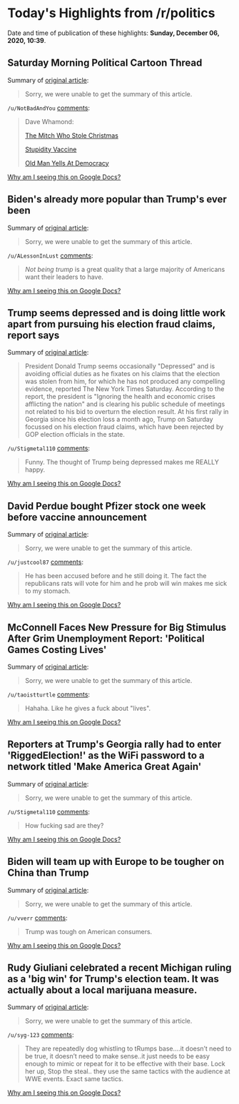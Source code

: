 # Today's Highlights from /r/politics

Date and time of publication of these highlights: **Sunday, December 06, 2020, 10:39**.

## Saturday Morning Political Cartoon Thread

Summary of [original article](https://www.reddit.com/r/politics/comments/k7aej4/saturday_morning_political_cartoon_thread/):

> Sorry, we were unable to get the summary of this article.

`/u/NotBadAndYou` [comments](https://www.reddit.com/r/politics/comments/k7aej4/saturday_morning_political_cartoon_thread/):

> Dave Whamond:
> 
> [The Mitch Who Stole Christmas](https://image.cagle.com/246234/750/246234.png)
> 
> [Stupidity Vaccine](https://image.cagle.com/246205/750/246205.png)
> 
> [Old Man Yells At Democracy](https://image.cagle.com/246129/750/246129.png)

[Why am I seeing this on Google Docs?](https://docs.google.com/document/d/1Dc6We63vOXIZsc0op-Bt4abqkYjXzOigalQqFxmvvbM/edit?usp=sharing)

## Biden's already more popular than Trump's ever been

Summary of [original article](https://www.cnn.com/2020/12/06/politics/biden-trump-popularity-analysis/index.html):

> Sorry, we were unable to get the summary of this article.

`/u/ALessonInLust` [comments](https://www.reddit.com/r/politics/comments/k7v13v/bidens_already_more_popular_than_trumps_ever_been/):

> *Not being trump* is a great quality that a large majority of Americans want their leaders to have.

[Why am I seeing this on Google Docs?](https://docs.google.com/document/d/1Dc6We63vOXIZsc0op-Bt4abqkYjXzOigalQqFxmvvbM/edit?usp=sharing)

## Trump seems depressed and is doing little work apart from pursuing his election fraud claims, report says

Summary of [original article](https://www.businessinsider.com/depressed-trump-avoiding-work-not-related-to-election-fraud-nyt-2020-12):

> President Donald Trump seems occasionally "Depressed" and is avoiding official duties as he fixates on his claims that the election was stolen from him, for which he has not produced any compelling evidence, reported The New York Times Saturday. According to the report, the president is "Ignoring the health and economic crises afflicting the nation" and is clearing his public schedule of meetings not related to his bid to overturn the election result. At his first rally in Georgia since his election loss a month ago, Trump on Saturday focussed on his election fraud claims, which have been rejected by GOP election officials in the state.

`/u/Stigmetal110` [comments](https://www.reddit.com/r/politics/comments/k7t5v3/trump_seems_depressed_and_is_doing_little_work/):

> Funny. The thought of Trump being depressed makes me REALLY happy.

[Why am I seeing this on Google Docs?](https://docs.google.com/document/d/1Dc6We63vOXIZsc0op-Bt4abqkYjXzOigalQqFxmvvbM/edit?usp=sharing)

## David Perdue bought Pfizer stock one week before vaccine announcement

Summary of [original article](https://news.yahoo.com/david-perdue-bought-pfizer-stock-215027813.html):

> Sorry, we were unable to get the summary of this article.

`/u/justcool87` [comments](https://www.reddit.com/r/politics/comments/k7vwn7/david_perdue_bought_pfizer_stock_one_week_before/):

> He has been accused before and he still doing it. The fact the republicans rats will vote for him and he prob will win makes me sick to my stomach.

[Why am I seeing this on Google Docs?](https://docs.google.com/document/d/1Dc6We63vOXIZsc0op-Bt4abqkYjXzOigalQqFxmvvbM/edit?usp=sharing)

## McConnell Faces New Pressure for Big Stimulus After Grim Unemployment Report: 'Political Games Costing Lives'

Summary of [original article](https://www.newsweek.com/mcconnell-faces-new-pressure-big-stimulus-after-grim-unemployment-report-political-games-costing-1552631):

> Sorry, we were unable to get the summary of this article.

`/u/taoistturtle` [comments](https://www.reddit.com/r/politics/comments/k7rzdk/mcconnell_faces_new_pressure_for_big_stimulus/):

> Hahaha. Like he gives a fuck about "lives".

[Why am I seeing this on Google Docs?](https://docs.google.com/document/d/1Dc6We63vOXIZsc0op-Bt4abqkYjXzOigalQqFxmvvbM/edit?usp=sharing)

## Reporters at Trump's Georgia rally had to enter 'RiggedElection!' as the WiFi password to a network titled 'Make America Great Again'

Summary of [original article](https://www.businessinsider.com/georgia-media-at-trump-rally-enter-riggedelection-as-wifi-password-2020-12):

> Sorry, we were unable to get the summary of this article.

`/u/Stigmetal110` [comments](https://www.reddit.com/r/politics/comments/k7suc4/reporters_at_trumps_georgia_rally_had_to_enter/):

> How fucking sad are they?

[Why am I seeing this on Google Docs?](https://docs.google.com/document/d/1Dc6We63vOXIZsc0op-Bt4abqkYjXzOigalQqFxmvvbM/edit?usp=sharing)

## Biden will team up with Europe to be tougher on China than Trump

Summary of [original article](https://www.businessinsider.com.au/analysis-biden-could-be-tougher-for-china-than-trump-2020-12):

> Sorry, we were unable to get the summary of this article.

`/u/vverr` [comments](https://www.reddit.com/r/politics/comments/k7tcz7/biden_will_team_up_with_europe_to_be_tougher_on/):

> Trump was tough on American consumers.

[Why am I seeing this on Google Docs?](https://docs.google.com/document/d/1Dc6We63vOXIZsc0op-Bt4abqkYjXzOigalQqFxmvvbM/edit?usp=sharing)

## Rudy Giuliani celebrated a recent Michigan ruling as a 'big win' for Trump's election team. It was actually about a local marijuana measure.

Summary of [original article](https://www.businessinsider.com/rudy-giuliani-touts-big-win-ruling-vote-actually-about-marijuana-2020-12):

> Sorry, we were unable to get the summary of this article.

`/u/syg-123` [comments](https://www.reddit.com/r/politics/comments/k7u1j0/rudy_giuliani_celebrated_a_recent_michigan_ruling/):

> They are repeatedly dog whistling to tRumps base....it doesn’t need to be true, it doesn’t need to make sense..it just needs to be easy enough to mimic or repeat for it to be effective with their base.   Lock her up, Stop the steal..   they use the same tactics with the audience at WWE events.  Exact same tactics.

[Why am I seeing this on Google Docs?](https://docs.google.com/document/d/1Dc6We63vOXIZsc0op-Bt4abqkYjXzOigalQqFxmvvbM/edit?usp=sharing)

